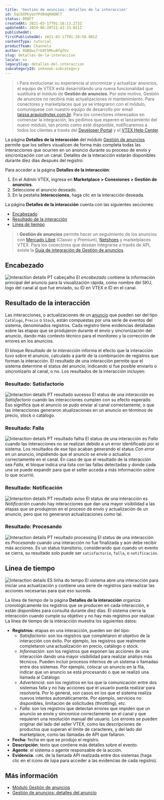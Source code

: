 ```yaml
---
title: 'Gestión de anuncios: detalles de la interacción'
id: 5qC6XPkyUsYPd0dqKHQNlf
status: DRAFT
createdAt: 2021-03-17T01:16:13.273Z
updatedAt: 2024-06-20T21:43:33.011Z
publishedAt: 
firstPublishedAt: 2021-03-17T01:20:58.901Z
contentType: tutorial
productTeam: Channels
author: 0QBQws7rk0t5Mnu8fgfUv
slug: detalles-de-la-interaccion
locale: es
legacySlug: detalles-del-interaccion
subcategoryId: unknown-subcategory
---
```


>ℹ️ Para evolucionar su experiencia al sincronizar y actualizar anuncios, el equipo de VTEX está desarrollando una nueva funcionalidad que sustituirá el módulo de **Gestión de anuncios**.
> Por este motivo, Gestión de anuncios no recibirá más actualizaciones ni mantenimiento.
> Para conectores y marketplaces que ya se integraron con el módulo, comuníquese con nuestro equipo de desarrollo por email [taissa.araujo@vtex.com.br](taissa.araujo@vtex.com.br).
> Para los conectores interesados en comenzar la integración, les pedimos que esperen el lanzamiento del nuevo módulo, tan pronto como esté disponible, notificaremos a todos los clientes a través del [Developer Portal](https://developers.vtex.com/updates/release-notes) y el [VTEX Help Center](https://help.vtex.com/pt/en/announcements).  

La página **Detalles de la interacción** del módulo [Gestión de anuncios](https://help.vtex.com/es/tutorial/listagem-de-anuncios--7MRb9S78aBdZjFGpbuffpE) permite que los sellers visualicen de forma más completa todas las interacciones que ocurren en un anuncio durante su proceso de envío y sincronización con un canal. Detalles de la interacción estarán disponibles durante diez días después del registro.

Para acceder a la página **Detalles de la interacción**:

1. En el Admin VTEX, ingresa en **Marketplace > Conexiones > Gestión de anuncios**.
2. Seleccione el anuncio deseado.    
3. En la pestaña **Interacciones**, haga clic en la interacción deseada.    

La página **Detalles de la interacción** cuenta con las siguientes secciones:
- [Encabezado](#encabezado)    
- [Resultado de la interacción](#resultado-de-la-interaccion)    
- [Línea de tiempo](#linea-de-tiempo)   

>ℹ️ **Gestión de anuncios** permite hacer un seguimiento de los anuncios con [Mercado Libre](https://help.vtex.com/es/tracks/configurar-integracao-do-mercado-livre--2YfvI3Jxe0CGIKoWIGQEIq) (Classic y Premium), [Netshoes](https://help.vtex.com/es/tracks/configurar-integracao-da-netshoes--5Ua87lhFg4m0kEcuyqmcCm) y marketplaces VTEX. Para los conectores que desean integrarse a través de API, existe la [Guía de integración de Gestión de anuncios](https://developers.vtex.com/vtex-rest-api/docs/sent-offers-integration-guide-connectors).  

## Encabezado
![Interaction details PT cabeçalho](https://images.ctfassets.net/alneenqid6w5/7zEocS2MW5dSRzZaaqNDUc/cc97295e6fa0f0d1cfaa76cd755904cb/Interaction_details_ES_cabe__alho.jpg)
El *encabezado* contiene la información principal del anuncio para la visualización rápida, como nombre del SKU, logo del canal al que fue enviado, su ID en VTEX e ID en el canal.

## Resultado de la interacción
Las interacciones, o actualizaciones de un [anuncio](https://help.vtex.com/es/tutorial/detalhes-do-anuncio--4FF9QYAewqAn610mDHwb0P) que pueden ser del tipo `Catálogo`, `Precio` o `Stock`, están compuestas por una serie de eventos del sistema, denominados registros. Cada registro tiene evidencias detalladas sobre las etapas que se produjeron durante el envío y sincronización del anuncio, dando más contexto técnico para el monitoreo y la corrección de errores en los anuncios.

El bloque *Resultado de la interacción* informa el efecto que la interacción tuvo sobre el anuncio, calculado a partir de la combinación de registros que forman la interacción. El resultado de una interacción permite que el sistema determine el status del anuncio, indicando si fue posible enviarlo o sincronizarlo al canal, o no. Los resultados de la interacción incluyen:

### Resultado: Satisfactorio
![Interaction details PT resultado sucesso](https://images.ctfassets.net/alneenqid6w5/72PZOesROTjIZbmFOTQ8jk/35d67af0da667655b5643e3509ccc427/Interaction_details_ES_resultado_sucesso.jpg)
El status de una interacción es *Satisfactorio* cuando las interacciones cumplen con su efecto esperado. Eso significa que el anuncio se pudo enviar al canal correctamente, o que las interacciones generaron atualizaciones en un anuncio en términos de precio, stock o catálogo. 

### Resultado: Falla
![Interaction details PT resultado falha](https://images.ctfassets.net/alneenqid6w5/1ZR16rSnDEVY0812xY4XFZ/8af1ee83533f4108433214dc2c3f0964/Interaction_details_ES_resultado_falha.jpg)
El status de una interacción es *Falla* cuando las interacciones no se realizan debido a un error identificado por el sistema. Los resultados de ese tipo acaban generando el status *Con error* en un anuncio, impidiendo que el anuncio se envíe o actualice correctamente en el canal.  En caso de que el resultado de la interacción sea *Falla*, el bloque indica una lista con las fallas detectadas y donde cada una se puede expandir para que el seller acceda a más información sobre lo que ocurrió. 

### Resultado: Notificación
![Interaction details PT resultado aviso](https://images.ctfassets.net/alneenqid6w5/7kwwswW5m4kVL3fXWzxKSV/28e3c2b39fc2740880338efcfb3d2729/Interaction_details_ES_resultado_aviso.jpg)
El status de una interacción es *Notificación* cuando hay interacciones que dan una mayor visibilidad a las etapas que se produjeron en el proceso de envío y actualización de un anuncio, pero que no generaron actualizaciones como tal. 

### Resultado: Procesando
![Interaction details PT resultado processing](https://images.ctfassets.net/alneenqid6w5/1gilFQQUmLVzTznTQDNv7G/d4f5b881db18ed358e6386c06e4cc2a8/Interaction_details_ES_resultado_processing.jpg)
El status de una interacción es *Procesando* cuando una interacción no fue finalizada y aún debe recibir más acciones. Es un status transitorio, considerando que cuando un evento se cierra, su resultado solo puede ser `satisfactorio`, `falla`, o `notificación`.

## Línea de tiempo
![Interaction details ES linha do tempo](https://images.ctfassets.net/alneenqid6w5/6rLi24P5ltS8XFIEBIn6hb/b95c1753d211144af9336c13bd2002bf/Interaction_details_ES_linha_do_tempo.jpg)
El sistema abre una interacción para iniciar una actualización y contiene una serie de registros para realizar las acciones necesarias para que eso suceda. 

La línea de tiempo de la página **Detalles de la interacción** organiza cronológicamente los registros que se producen en cada interacción, e están disponibles para consulta durante diez días. El sistema cierra la interacción cuando cumple su objetivo y no hay más registros por realizar. La línea de tiempo de la interacción muestra los siguientes datos: 

- **Registros:** etapas en una interacción, pueden ser del tipo:      
  - *Satisfactorio*:  son los registros que completaron el objetivo de la interacción con éxito. Por ejemplo, los registros que realmente completaron una actualización en precio, catálogo o stock.    
  - *Información*:  son los registros que exponen las acciones de una interacción dando una mayor visibilidad para realizar análisis más técnicos. Pueden incluir procesos internos de un sistema o llamadas entre dos sistemas. Por ejemplo, colocar un anuncio en la fila, indicar que un anuncio se está procesando o que se realizó una llamada al Catálogo.    
  - *Advertencia*: son los registros en los que la comunicación entre dos sistemas falla y no hay acciones que el usuario pueda realizar para resolverla. Por lo general, son casos en los que el sistema realiza nuevos intentos automáticamente. Por ejemplo, servicios no disponibles, limitación de solicitudes (throttling), etc.    
  - *Falla*: son los registros que detectan errores que impiden que un anuncio se envíe y sincronice correctamente en el canal y que requieren una resolución manual del usuario. Los errores se pueden originar del lado del seller VTEX, como las descripciones de productos que superan el límite de caracteres, y del lado del marketplace, como las llamadas de API que fallaron.    
- **Fecha:** fecha en que se produjo el registro.    
- __Descripción__: texto que contiene más detalles sobre el evento.  
- __Agente__: el sistema o agente responsable de la acción.    
- __Evidencia__: `cURL` de la llamada API realizada entre dos sistemas (haga clic en el ícono de lupa para acceder a las evidencias de cada registro).      

## Más información 

-  [Módulo Gestión de anuncios](https://help.vtex.com/es/tutorial/listagem-de-anuncios--7MRb9S78aBdZjFGpbuffpE)
-  [Gestión de anuncios: detalles del anuncio](https://help.vtex.com/es/tutorial/detalhes-do-anuncio--4FF9QYAewqAn610mDHwb0P)   
